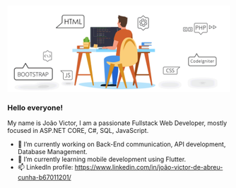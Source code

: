 ![](web-developer.gif)

### Hello everyone!

My name is João Victor, I am a passionate Fullstack Web Developer, mostly focused in ASP.NET CORE, C#, SQL, JavaScript. 

- 🔭 I’m currently working on Back-End communication, API development, Database Management. 
- 🌱 I’m currently learning mobile development using Flutter.
- 📫 LinkedIn profile: https://www.linkedin.com/in/joão-victor-de-abreu-cunha-b67011201/


